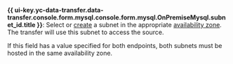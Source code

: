 **{{ ui-key.yc-data-transfer.data-transfer.console.form.mysql.console.form.mysql.OnPremiseMysql.subnet_id.title }}**: Select or [create](../../../../../vpc/operations/subnet-create.md) a subnet in the appropriate [availability zone](../../../../../overview/concepts/geo-scope.md). The transfer will use this subnet to access the source.

If this field has a value specified for both endpoints, both subnets must be hosted in the same availability zone.